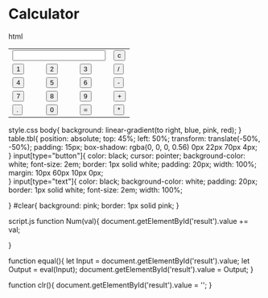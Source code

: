 # Calculator
html
<!DOCTYPE html>
<html lang="en">
<head>
    <meta charset="UTF-8">
    <meta http-equiv="X-UA-Compatible" content="IE=edge">
    <meta name="viewport" content="width=device-width, initial-scale=1.0">
    <title>Calculator</title>
    <link rel="stylesheet" href="style.css">
    <script src="script.js" defer></script>
</head>
<body>
    <table class="tbl">
        <tr>
            <td colspan="3"><input type="text" id="result"></td>
            <td><input type="button" value="c" onclick="clr()" id="clear"></td>
        </tr>
        <tr>
            <td><input type="button" value="1" onclick="Num(1)"></td>
            <td><input type="button" value="2" onclick="Num(2)"></td>
            <td><input type="button" value="3" onclick="Num(3)"></td>
            <td><input type="button" value="/" onclick="Num('/')"></td>
        </tr>
        <tr>
            <td><input type="button" value="4" onclick="Num(4)"></td>
            <td><input type="button" value="5" onclick="Num(5)"></td>
            <td><input type="button" value="6" onclick="Num(6)"></td>
            <td><input type="button" value="-" onclick="Num('-')"></td>
        </tr>
        <tr>
            <td><input type="button" value="7" onclick="Num(7)"></td>
            <td><input type="button" value="8" onclick="Num(8)"></td>
            <td><input type="button" value="9" onclick="Num(9)"></td>
            <td><input type="button" value="+" onclick="Num('+')"></td>
        </tr>
        <tr>
            <td><input type="button" value="." onclick="Num('.')"></td>
            <td><input type="button" value="0" onclick="Num('0')"></td>
            <td><input type="button" value="=" onclick="equal()"></td>
            <td><input type="button" value="*" onclick="Num('*')"></td>
        </tr>
    </table>
</body>
</html>

style.css
body{
    background: linear-gradient(to right, blue, pink, red);
}
table.tbl{
    position: absolute;
    top: 45%;
    left: 50%;
    transform: translate(-50%, -50%);
    padding: 15px;
    box-shadow: rgba(0, 0, 0, 0.56) 0px 22px 70px 4px;
}
input[type="button"]{
    color: black;
    cursor: pointer;
    background-color: white;
    font-size: 2em;
    border: 1px solid white;
    padding: 20px;
    width: 100%;
    margin: 10px 60px 10px 0px;   
}
input[type="text"]{
    color: black;
    background-color: white;
    padding: 20px;
    border: 1px solid white;
    font-size: 2em;
    width: 100%;

}
#clear{
    background: pink;
    border: 1px solid pink;
}

script.js
function Num(val){ 
    document.getElementById('result').value += val;

}

function equal(){
    let Input = document.getElementById('result').value;
    let Output = eval(Input);
    document.getElementById('result').value = Output;
}

function clr(){
    document.getElementById('result').value = '';
}
